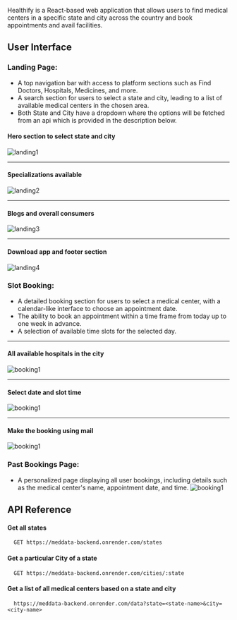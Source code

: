 
Healthify is a React-based web application that allows users to find medical centers in a specific state and city across the country and book appointments and avail facilities.





## User Interface

### Landing Page:

- A top navigation bar with access to platform sections such as Find Doctors, Hospitals, Medicines, and more.
- A search section for users to select a state and city, leading to a list of available medical centers in the chosen area.
- Both State and City have a dropdown where the options will be fetched from an api which is provided in the description below.


#### Hero section to select state and city
![landing1](https://github.com/Apoorv0503/MediCare/blob/main/demo-img/medify-page1.jpg?raw=true)

---

#### Specializations available
![landing2](https://github.com/Apoorv0503/MediCare/blob/main/demo-img/medify-page2.jpg?raw=true)

---

#### Blogs and overall consumers
![landing3](https://github.com/Apoorv0503/MediCare/blob/main/demo-img/medify-page3.jpg?raw=true)

---

#### Download app and footer section
![landing4](https://github.com/Apoorv0503/MediCare/blob/main/demo-img/medify-page4.jpg?raw=true)


### Slot Booking:
- A detailed booking section for users to select a medical center, with a calendar-like interface to choose an appointment date.
- The ability to book an appointment within a time frame from today up to one week in advance.
- A selection of available time slots for the selected day.

---
#### All available hospitals in the city
![booking1](https://github.com/Apoorv0503/MediCare/blob/main/demo-img/medify-search1.jpg?raw=true)

---

#### Select date and slot time
![booking1](https://github.com/Apoorv0503/MediCare/blob/main/demo-img/medify-search2.jpg?raw=true)

---

#### Make the booking using mail
![booking1](https://github.com/Apoorv0503/MediCare/blob/main/demo-img/medify-search3.jpg?raw=true)


### Past Bookings Page:

- A personalized page displaying all user bookings, including details such as the medical center's name, appointment date, and time.
![booking1](https://github.com/Apoorv0503/MediCare/blob/main/demo-img/medify-booking1.jpg?raw=true)
## API Reference

#### Get all states

```http
  GET https://meddata-backend.onrender.com/states
```


#### Get a particular City of a state

```http
  GET https://meddata-backend.onrender.com/cities/:state
```

#### Get a list of all medical centers based on a state and city

```http
  https://meddata-backend.onrender.com/data?state=<state-name>&city=<city-name>
```

